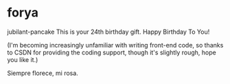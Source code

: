 # forya
jubilant-pancake
This is your 24th birthday gift.
Happy Birthday To You!

(I'm becoming increasingly unfamiliar with writing front-end code, so thanks to CSDN for providing the coding support, though it's slightly rough, hope you like it.)

Siempre florece, mi rosa.
